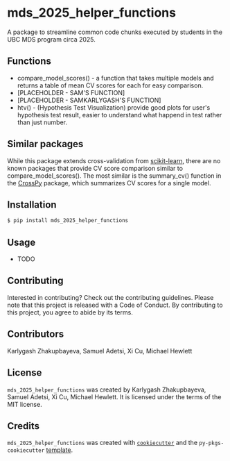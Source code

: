 # mds_2025_helper_functions

A package to streamline common code chunks executed by students in the UBC MDS program circa 2025. 

## Functions
- compare_model_scores() - a function that takes multiple models and returns a table of mean CV scores for each for easy comparison.
- [PLACEHOLDER - SAM'S FUNCTION]
- [PLACEHOLDER - SAMKARLYGASH'S FUNCTION]
- htv() - (Hypothesis Test Visualization) provide good plots for user's hypothesis test result, easier to understand what happend in test rather than just number.

## Similar packages
While this package extends cross-validation from [scikit-learn](https://scikit-learn.org/stable/), there are no known packages that provide CV score comparison similar to compare_model_scores(). The most similar is the summary_cv() function in the [CrossPy](https://github.com/UBC-MDS/CrossPy) package, which summarizes CV scores for a single model.

## Installation

```bash
$ pip install mds_2025_helper_functions
```

## Usage

- TODO

## Contributing

Interested in contributing? Check out the contributing guidelines. Please note that this project is released with a Code of Conduct. By contributing to this project, you agree to abide by its terms.

## Contributors

Karlygash Zhakupbayeva, Samuel Adetsi, Xi Cu, Michael Hewlett

## License

`mds_2025_helper_functions` was created by Karlygash Zhakupbayeva, Samuel Adetsi, Xi Cu, Michael Hewlett. It is licensed under the terms of the MIT license.

## Credits

`mds_2025_helper_functions` was created with [`cookiecutter`](https://cookiecutter.readthedocs.io/en/latest/) and the `py-pkgs-cookiecutter` [template](https://github.com/py-pkgs/py-pkgs-cookiecutter).
